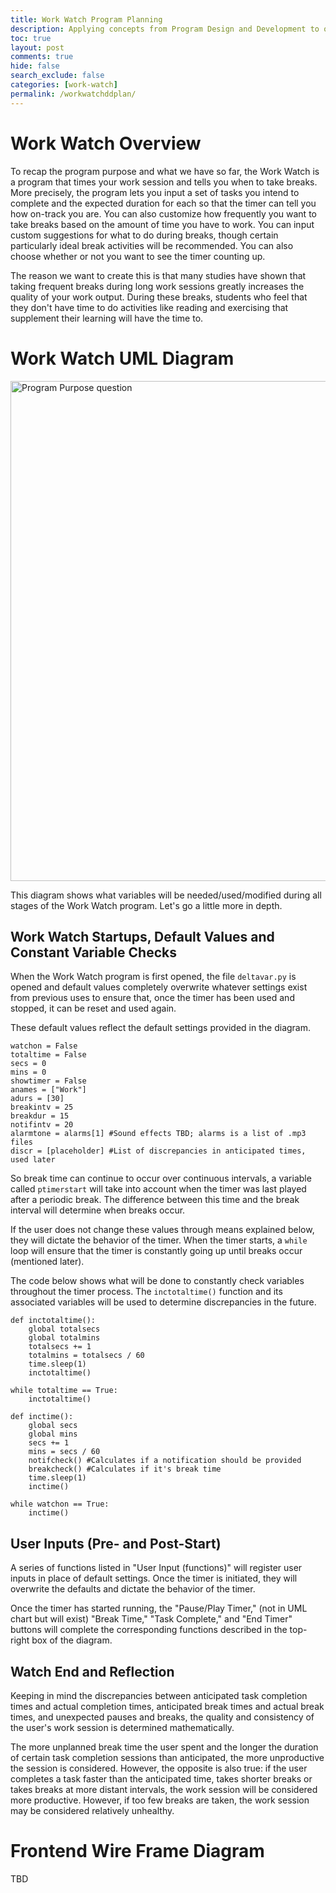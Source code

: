 ```yaml
---
title: Work Watch Program Planning
description: Applying concepts from Program Design and Development to our Work Watch project.
toc: true
layout: post
comments: true
hide: false
search_exclude: false
categories: [work-watch]
permalink: /workwatchddplan/
---
```


# Work Watch Overview

To recap the program purpose and what we have so far, the Work Watch is a program that times your work session and tells you when to take breaks. More precisely, the program lets you input a set of tasks you intend to complete and the expected duration for each so that the timer can tell you how on-track you are. You can also customize how frequently you want to take breaks based on the amount of time you have to work. You can input custom suggestions for what to do during breaks, though certain particularly ideal break activities will be recommended. You can also choose whether or not you want to see the timer counting up.

The reason we want to create this is that many studies have shown that taking frequent breaks during long work sessions greatly increases the quality of your work output. During these breaks, students who feel that they don't have time to do activities like reading and exercising that supplement their learning will have the time to.

# Work Watch UML Diagram

<img src="{{site.baseurl}}/images/workwatchUMLdiagram.png" alt="Program Purpose question" width="800"/>

This diagram shows what variables will be needed/used/modified during all stages of the Work Watch program. Let's go a little more in depth.

## Work Watch Startups, Default Values and Constant Variable Checks

When the Work Watch program is first opened, the file `deltavar.py` is opened and default values completely overwrite whatever settings exist from previous uses to ensure that, once the timer has been used and stopped, it can be reset and used again.

These default values reflect the default settings provided in the diagram.

```
watchon = False
totaltime = False
secs = 0
mins = 0
showtimer = False
anames = ["Work"]
adurs = [30]
breakintv = 25
breakdur = 15
notifintv = 20
alarmtone = alarms[1] #Sound effects TBD; alarms is a list of .mp3 files
discr = [placeholder] #List of discrepancies in anticipated times, used later
```

So break time can continue to occur over continuous intervals, a variable called `ptimerstart` will take into account when the timer was last played after a periodic break. The difference between this time and the break interval will determine when breaks occur.

If the user does not change these values through means explained below, they will dictate the behavior of the timer. When the timer starts, a `while` loop will ensure that the timer is constantly going up until breaks occur (mentioned later).

The code below shows what will be done to constantly check variables throughout the timer process. The `inctotaltime()` function and its associated variables will be used to determine discrepancies in the future.

```
def inctotaltime():
    global totalsecs
    global totalmins
    totalsecs += 1
    totalmins = totalsecs / 60
    time.sleep(1)
    inctotaltime()

while totaltime == True:
    inctotaltime()

def inctime():
    global secs
    global mins
    secs += 1
    mins = secs / 60
    notifcheck() #Calculates if a notification should be provided
    breakcheck() #Calculates if it's break time
    time.sleep(1)
    inctime()

while watchon == True:
    inctime()
```

## User Inputs (Pre- and Post-Start)

A series of functions listed in "User Input (functions)" will register user inputs in place of default settings. Once the timer is initiated, they will overwrite the defaults and dictate the behavior of the timer.

Once the timer has started running, the "Pause/Play Timer," (not in UML chart but will exist) "Break Time," "Task Complete," and "End Timer" buttons will complete the corresponding functions described in the top-right box of the diagram.

## Watch End and Reflection

Keeping in mind the discrepancies between anticipated task completion times and actual completion times, anticipated break times and actual break times, and unexpected pauses and breaks, the quality and consistency of the user's work session is determined mathematically.

The more unplanned break time the user spent and the longer the duration of certain task completion sessions than anticipated, the more unproductive the session is considered. However, the opposite is also true: if the user completes a task faster than the anticipated time, takes shorter breaks or takes breaks at more distant intervals, the work session will be considered more productive. However, if too few breaks are taken, the work session may be considered relatively unhealthy.

# Frontend Wire Frame Diagram

TBD